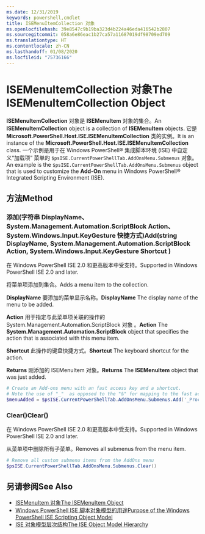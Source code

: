 ```yaml
---
ms.date: 12/31/2019
keywords: powershell,cmdlet
title: ISEMenuItemCollection 对象
ms.openlocfilehash: 39e8547c9b19ba323d4b224a46eda416542b2807
ms.sourcegitcommit: 058a6e86eac1b27ca57a11687019df98709ed709
ms.translationtype: HT
ms.contentlocale: zh-CN
ms.lasthandoff: 01/08/2020
ms.locfileid: "75736166"
---
```

# <a name="the-isemenuitemcollection-object"></a><span data-ttu-id="ac03d-103">ISEMenuItemCollection 对象</span><span class="sxs-lookup"><span data-stu-id="ac03d-103">The ISEMenuItemCollection Object</span></span>

<span data-ttu-id="ac03d-104">**ISEMenuItemCollection** 对象是 **ISEMenuItem** 对象的集合。</span><span class="sxs-lookup"><span data-stu-id="ac03d-104">An **ISEMenuItemCollection** object is a collection of **ISEMenuItem** objects.</span></span> <span data-ttu-id="ac03d-105">它是 **Microsoft.PowerShell.Host.ISE.ISEMenuItemCollection** 类的实例。</span><span class="sxs-lookup"><span data-stu-id="ac03d-105">It is an instance of the **Microsoft.PowerShell.Host.ISE.ISEMenuItemCollection** class.</span></span> <span data-ttu-id="ac03d-106">一个示例是用于在 Windows PowerShell® 集成脚本环境 (ISE) 中自定义“加载项”  菜单的 `$psISE.CurrentPowerShellTab.AddOnsMenu.Submenus` 对象。</span><span class="sxs-lookup"><span data-stu-id="ac03d-106">An example is the `$psISE.CurrentPowerShellTab.AddOnsMenu.Submenus` object that is used to customize the **Add-On** menu in Windows PowerShell® Integrated Scripting Environment (ISE).</span></span>

## <a name="method"></a><span data-ttu-id="ac03d-107">方法</span><span class="sxs-lookup"><span data-stu-id="ac03d-107">Method</span></span>

### <a name="addstring-displayname-systemmanagementautomationscriptblock-action-systemwindowsinputkeygesture-shortcut-"></a><span data-ttu-id="ac03d-108">添加\(字符串 DisplayName、System.Management.Automation.ScriptBlock Action、System.Windows.Input.KeyGesture 快捷方式\)</span><span class="sxs-lookup"><span data-stu-id="ac03d-108">Add\(string DisplayName, System.Management.Automation.ScriptBlock Action, System.Windows.Input.KeyGesture Shortcut \)</span></span>

<span data-ttu-id="ac03d-109">在 Windows PowerShell ISE 2.0 和更高版本中受支持。</span><span class="sxs-lookup"><span data-stu-id="ac03d-109">Supported in Windows PowerShell ISE 2.0 and later.</span></span>

<span data-ttu-id="ac03d-110">将菜单项添加到集合。</span><span class="sxs-lookup"><span data-stu-id="ac03d-110">Adds a menu item to the collection.</span></span>

<span data-ttu-id="ac03d-111">**DisplayName** 要添加的菜单显示名称。</span><span class="sxs-lookup"><span data-stu-id="ac03d-111">**DisplayName** The display name of the menu to be added.</span></span>

<span data-ttu-id="ac03d-112">**Action** 用于指定与此菜单项关联的操作的 System.Management.Automation.ScriptBlock 对象  。</span><span class="sxs-lookup"><span data-stu-id="ac03d-112">**Action** The **System.Management.Automation.ScriptBlock** object that specifies the action that is associated with this menu item.</span></span>

<span data-ttu-id="ac03d-113">**Shortcut** 此操作的键盘快捷方式。</span><span class="sxs-lookup"><span data-stu-id="ac03d-113">**Shortcut** The keyboard shortcut for the action.</span></span>

<span data-ttu-id="ac03d-114">**Returns** 刚添加的 ISEMenuItem  对象。</span><span class="sxs-lookup"><span data-stu-id="ac03d-114">**Returns** The **ISEMenuItem** object that was just added.</span></span>

```powershell
# Create an Add-ons menu with an fast access key and a shortcut.
# Note the use of "_"  as opposed to the "&" for mapping to the fast access key letter for the menu item.
$menuAdded = $psISE.CurrentPowerShellTab.AddOnsMenu.Submenus.Add('_Process', {Get-Process}, 'Alt+P')
```

### <a name="clear"></a><span data-ttu-id="ac03d-115">Clear\(\)</span><span class="sxs-lookup"><span data-stu-id="ac03d-115">Clear\(\)</span></span>

<span data-ttu-id="ac03d-116">在 Windows PowerShell ISE 2.0 和更高版本中受支持。</span><span class="sxs-lookup"><span data-stu-id="ac03d-116">Supported in Windows PowerShell ISE 2.0 and later.</span></span>

<span data-ttu-id="ac03d-117">从菜单项中删除所有子菜单。</span><span class="sxs-lookup"><span data-stu-id="ac03d-117">Removes all submenus from the menu item.</span></span>

```powershell
# Remove all custom submenu items from the AddOns menu
$psISE.CurrentPowerShellTab.AddOnsMenu.Submenus.Clear()
```

## <a name="see-also"></a><span data-ttu-id="ac03d-118">另请参阅</span><span class="sxs-lookup"><span data-stu-id="ac03d-118">See Also</span></span>

- [<span data-ttu-id="ac03d-119">ISEMenuItem 对象</span><span class="sxs-lookup"><span data-stu-id="ac03d-119">The ISEMenuItem Object</span></span>](The-ISEMenuItem-Object.md)
- [<span data-ttu-id="ac03d-120">Windows PowerShell ISE 脚本对象模型的用途</span><span class="sxs-lookup"><span data-stu-id="ac03d-120">Purpose of the Windows PowerShell ISE Scripting Object Model</span></span>](Purpose-of-the-Windows-PowerShell-ISE-Scripting-Object-Model.md)
- [<span data-ttu-id="ac03d-121">ISE 对象模型层次结构</span><span class="sxs-lookup"><span data-stu-id="ac03d-121">The ISE Object Model Hierarchy</span></span>](The-ISE-Object-Model-Hierarchy.md)
